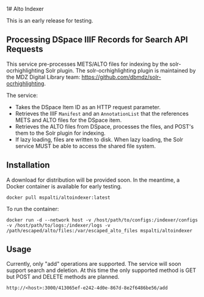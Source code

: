 1# Alto Indexer

This is an early release for testing.

## Processing DSpace IIIF Records for Search API Requests 
This service pre-processes METS/ALTO files for indexing by the solr-ocrhighlighting Solr plugin. The solr-ocrhighlighting plugin is maintained by the MDZ Digital Library team: https://github.com/dbmdz/solr-ocrhighlighting.

The service:

* Takes the DSpace Item ID as an HTTP request parameter.
* Retrieves the IIIF `Manifest` and an `AnnotationList` that the references METS and ALTO files for the DSpace item.
* Retrieves the ALTO files from DSpace, processes the files, and POST's them to the
  Solr plugin for indexing.
* If lazy loading, files are written to disk. When lazy loading, the Solr service  MUST be able to access the shared file system.


## Installation

A download for distribution will be provided soon. In the meantime, a Docker container is available for early testing.

`docker pull mspalti/altoindexer:latest`

To run the container:

`docker run -d --network host -v /host/path/to/configs:/indexer/configs -v /host/path/to/logs:/indexer/logs -v /path/escaped/alto/files:/var/escaped_alto_files mspalti/altoindexer`

## Usage

Currently, only "add" operations are supported. The service will soon support search and deletion. At this time the only supported method is GET but POST and DELETE methods are planned.  

`http://<host>:3000/413065ef-e242-4d0e-867d-8e2f6486be56/add`



